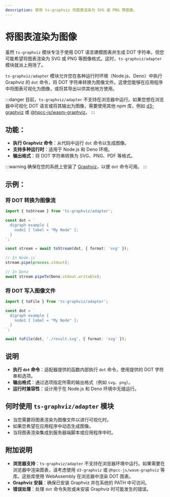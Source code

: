 ```yaml
---
description: 使用 ts-graphviz 将图表渲染为 SVG 或 PNG 等图像。
---
```

# 将图表渲染为图像

虽然 `ts-graphviz` 模块专注于使用 DOT 语言建模图表并生成 DOT 字符串，但您可能希望将图表渲染为 SVG 或 PNG 等图像格式。这时，`ts-graphviz/adapter` 模块就派上用场了。

`ts-graphviz/adapter` 模块允许您在各种运行时环境（Node.js、Deno）中执行 Graphviz 的 `dot` 命令，将 DOT 字符串转换为图像文件。这使您能够在应用程序中将图表可视化为图像，或将其导出以供其他地方使用。

:::danger
目前，`ts-graphviz/adapter` 不支持在浏览器中运行。如果您想在浏览器中可视化 DOT 语言或将其输出为图像，需要使用其他 npm 库，例如 [d3-graphviz](https://www.npmjs.com/package/d3-graphviz) 或 [@hpcc-js/wasm-graphviz](https://www.npmjs.com/package/@hpcc-js/wasm-graphviz)。
:::

## 功能：

- **执行 Graphviz 命令**：从代码中运行 `dot` 命令以生成图像。
- **支持多种运行时**：适用于 Node.js 和 Deno 环境。
- **输出格式**：将 DOT 字符串转换为 SVG、PNG、PDF 等格式。

:::warning
确保在您的系统上安装了 [Graphviz](https://graphviz.org/download/)，以便 `dot` 命令可用。
:::

## 示例：

### 将 DOT 转换为图像流

```typescript
import { toStream } from 'ts-graphviz/adapter';

const dot = `
  digraph example {
    node1 [ label = "My Node" ];
  }
`;

const stream = await toStream(dot, { format: 'svg' });

// In Node.js
stream.pipe(process.stdout);

// In Deno
await stream.pipeTo(Deno.stdout.writable);
```

### 将 DOT 写入图像文件

```typescript
import { toFile } from 'ts-graphviz/adapter';

const dot = `
  digraph example {
    node1 [ label = "My Node" ];
  }
`;

await toFile(dot, './result.svg', { format: 'svg' });
```

## 说明

- **执行 `dot` 命令**：适配器提供的函数内部执行 `dot` 命令，使用提供的 DOT 字符串和选项。
- **输出格式**：通过选项指定所需的输出格式（例如 `svg`、`png`）。
- **运行时兼容性**：设计用于在 Node.js 和 Deno 环境中无缝运行。

## 何时使用 `ts-graphviz/adapter` 模块

- 当您需要将图表渲染为图像文件以进行可视化时。
- 如果您希望在应用程序中动态生成图像。
- 当将图表渲染集成到服务器端脚本或应用程序中时。

## 附加说明

- **浏览器支持**：`ts-graphviz/adapter` 不支持在浏览器环境中运行。如果需要在浏览器中渲染图表，请考虑使用 `d3-graphviz` 或 `@hpcc-js/wasm-graphviz` 等库。这些库使用 WebAssembly 在浏览器中渲染 DOT 图表。
- **Graphviz 安装**：确保已安装 Graphviz 并在系统的 PATH 中可访问。
- **错误处理**：处理 `dot` 命令失败或未安装 Graphviz 时可能发生的错误。

